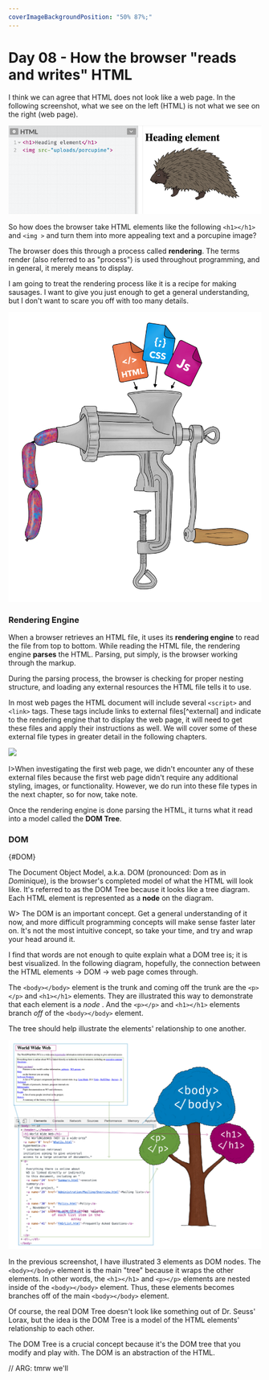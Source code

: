 ```yaml
---
coverImageBackgroundPosition: "50% 87%;"
---
```


# Day 08 - How the browser "reads and writes" HTML

I think we can agree that HTML does not look like a web page.  In the following screenshot, what we see on the left (HTML) is not what we see on the right (web page).

![](public/assets/rendering.png)

So how does the browser take HTML elements like the following `<h1></h1>` and `<img >` and turn them into more appealing text and a porcupine image?

The browser does this through a process called **rendering**.  The terms render (also referred to as "process") is used throughout programming, and in general, it merely means to display.

I am going to treat the rendering process like it is a recipe for making sausages.  I want to give you just enough to get a general understanding, but I don't want to scare you off with too many details.

![](public/assets/sausage-making.png)

### Rendering Engine

When a browser retrieves an HTML file, it uses its **rendering engine** to read the file from top to bottom.  While reading the HTML file, the rendering engine **parses** the HTML.  Parsing, put simply, is the browser working through the markup.  

During the parsing process, the browser is checking for proper nesting structure, and loading any external resources the HTML file tells it to use.  

In most web pages the HTML document will include several `<script>` and  `<link>` tags.  These tags include links to external files[^external] and indicate to the rendering engine that to display the web page, it will need to get these files and apply their instructions as well. We will cover some of these external file types in greater detail in the following chapters. 

![](public/assets/script-link.png)

I>When investigating the first web page, we didn't encounter any of these external files because the first web page didn't require any additional styling, images, or functionality. However, we do run into these file types in the next chapter, so for now, take note.

Once the rendering engine is done parsing the HTML, it turns what it read into a model called the **DOM Tree**.

### DOM 
{#DOM}

The Document Object Model, a.k.a. DOM (pronounced: Dom as in *Dom*inique), is the browser's completed model of what the HTML will look like.  It's referred to as the DOM Tree because it looks like a tree diagram.  Each HTML element is represented as a **node** on the diagram. 

W> The DOM is an important concept.  Get a general understanding of it now, and more difficult programming concepts will make sense faster later on.  It's not the most intuitive concept, so take your time, and try and wrap your head around it.

I find that words are not enough to quite explain what a DOM tree is; it is best visualized.  In the following diagram, hopefully, the connection between the HTML elements -> DOM -> web page comes through.

The `<body></body>` element is the trunk and coming off the trunk are the `<p></p>` and `<h1></h1>` elements.  They are illustrated this way to demonstrate that each element is a _node_ .  And the `<p></p>` and `<h1></h1>` elements branch *off* of the `<body></body>` element.

The tree should help illustrate the elements' relationship to one another.

![](public/assets/DOM-Tree-Diagram.png)

In the previous screenshot, I have illustrated 3 elements as DOM nodes.  The `<body></body>` element is the main "tree" because it wraps the other elements.  In other words, the `<h1></h1>` and `<p></p>` elements are nested inside of the `<body></body>` element.   Thus, these elements becomes branches off of the main `<body></body>` element.

Of course, the real DOM Tree doesn't look like something out of Dr. Seuss' Lorax, but the idea is the DOM Tree is a model of the HTML elements' relationship to each other. 

The DOM Tree is a crucial concept because it's the DOM tree that you modify and play with.  The DOM is an abstraction of the HTML.

// ARG: tmrw we'll
